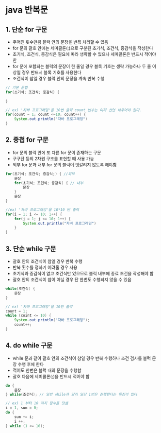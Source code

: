 # java 반복문

## 1. 단순 for 구문

- 주어진 횟수만큼 블럭 안의 문장을 반복 처리할 수 있음
- for 문의 괄호 안에는 세미클론(;)으로 구분된 초기식, 조건식, 증감식을 작성한다
- 초기식, 조건식, 증감식은 필요에 따라 생략할 수 있으나 세미콜론은 반드시 적어야 한
- for 문에 포함되는 블럭의 문장이 한 줄일 경우 블록 기호는 생략 가능하나 두 줄 이상일 경우 반드시 블록 기호를 사용한다
- 조건식이 참일 경우 블럭 안의 문장을 계속 반복 수행

```java
// 기본 문법
for(초기식; 조건식; 증감식) {
    
}

// ex) '자바 프로그래밍'을 10번 출력 count 변수는 미리 선언 해주어야 한다.
for(count = 1; count <=10; count++) {
    System.out.println("자바 프로그래밍")
}
```

## 2. 중첩 for 구문

- for 문의 블럭 안에 또 다른 for 문이 존재하는 구문
- 구구단 등의 2차원 구조를 표현할 때 사용 가능
- 외부 for 문과 내부 for 문의 블럭이 엇갈리지 않도록 해야함

```java
for(초기식; 조건식; 증감식;) { //외부
    문장
    for(초기식; 조건식; 증감식) { // 내부
        문장
    }
    문장
}

//ex) '자바 프로그래밍'을 10*10 번 출력
for(i = 1; i <= 10; 1++) {
    for(j = 1; j <= 10; 1++) {
        System.out.println("자바 프로그래밍")
    }
}
```

## 3. 단순 while 구문

- 괄호 안의 조건식이 참일 경우 반복 수행
- 반복 횟수를 정하기 어려울 경우 사용
- 초기식과 증감식이 없고 조건식만 있으므로 블럭 내부에 종료 조건을 작성해야 함
- 괄호 안의 조건식이 참이 아닐 경우 단 한번도 수행되지 않을 수 있음

```java
while(조건식) {
    문장
}

// ex) '자바 프로그래밍'을 10번 출력
count = 1;
while (coint <= 10) {
    System.out.println("자바 프로그래밍");
    count++;
}
```

## 4. do while 구문

- while 문과 같이 괄호 안의 조건식이 참일 경우 반복 수행하나 조건 검사를 블럭 문장 수행 후에 한다
- 적어도 한번은 블럭 내의 문장을 수행함
- 괄호 다음에 세미콜론(;)을 반드시 적어야 함

```java
do {
    문장
} while(조건식); // 일반 while과 달리 일단 1번은 진행한다는 특징이 있다

// ex) 1 부터 10 까지 정수를 덧셈
i = 1, sum = 0;
do {
    sum += i;
    i ++;
} while (1 <= 10);
```

 





